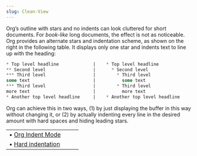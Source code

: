 ```yaml
---
slug: Clean-View
---
```


Org’s outline with stars and no indents can look cluttered for short documents. For *book-like* long documents, the effect is not as noticeable. Org provides an alternate stars and indentation scheme, as shown on the right in the following table. It displays only one star and indents text to line up with the heading:

```lisp
* Top level headline             |    * Top level headline
** Second level                  |      * Second level
*** Third level                  |        * Third level
some text                        |          some text
*** Third level                  |        * Third level
more text                        |          more text
* Another top level headline     |    * Another top level headline
```

Org can achieve this in two ways, (1) by just displaying the buffer in this way without changing it, or (2) by actually indenting every line in the desired amount with hard spaces and hiding leading stars.

|                                        |    |    |
| :------------------------------------- | -- | :- |
| • [Org Indent Mode](Org-Indent-Mode)   |    |    |
| • [Hard indentation](Hard-indentation) |    |    |
